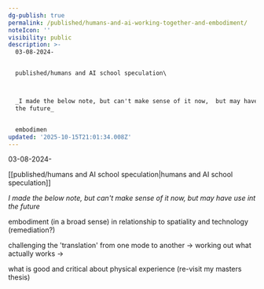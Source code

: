 ```yaml
---
dg-publish: true
permalink: /published/humans-and-ai-working-together-and-embodiment/
noteIcon: ''
visibility: public
description: >-
  03-08-2024-


  published/humans and AI school speculation\ 



  _I made the below note, but can't make sense of it now,  but may have use int
  the future_


  embodimen
updated: '2025-10-15T21:01:34.008Z'
---
```


03-08-2024-

[[published/humans and AI school speculation\|humans and AI school speculation]] 


_I made the below note, but can't make sense of it now,  but may have use int the future_

embodiment (in a broad sense) in relationship to spatiality and technology (remediation?)

challenging the 'translation' from one mode to another -> working out what actually works ->

what is good and critical about physical experience (re-visit my masters thesis)
